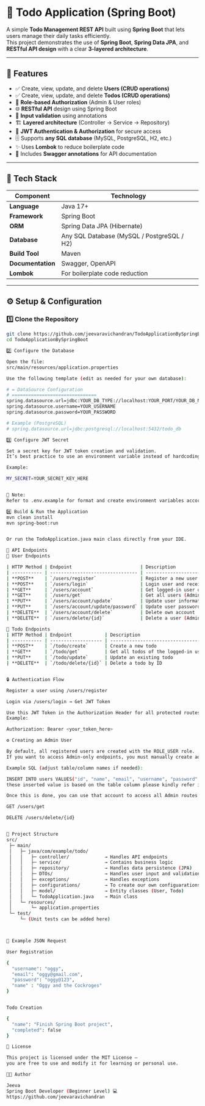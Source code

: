 # 📝 Todo Application (Spring Boot)

A simple **Todo Management REST API** built using **Spring Boot** that lets users manage their daily tasks efficiently.  
This project demonstrates the use of **Spring Boot**, **Spring Data JPA**, and **RESTful API design** with a clear **3-layered architecture**.

---

## 🚀 Features

- ✅ Create, view, update, and delete **Users (CRUD operations)**  
- ✅ Create, view, update, and delete **Todos (CRUD operations)**  
- 🔐 **Role-based Authorization** (Admin & User roles)  
- 🌐 **RESTful API** design using Spring Boot  
- 🧩 **Input validation** using annotations  
- 🏗️ **Layered architecture** (Controller → Service → Repository)  
- 🔑 **JWT Authentication & Authorization** for secure access  
- 🗄️ Supports **any SQL database** (MySQL, PostgreSQL, H2, etc.)  
- ✨ Uses **Lombok** to reduce boilerplate code  
- 📘 Includes **Swagger annotations** for API documentation  

---

## 🧠 Tech Stack

| Component | Technology |
|------------|-------------|
| **Language** | Java 17+ |
| **Framework** | Spring Boot |
| **ORM** | Spring Data JPA (Hibernate) |
| **Database** | Any SQL Database (MySQL / PostgreSQL / H2) |
| **Build Tool** | Maven |
| **Documentation** | Swagger, OpenAPI |
| **Lombok** | For boilerplate code reduction |

---

## ⚙️ Setup & Configuration

### 1️⃣ Clone the Repository

```bash
git clone https://github.com/jeevaravichandran/TodoApplicationBySpringBoot.git
cd TodoApplicationBySpringBoot

2️⃣ Configure the Database

Open the file:
src/main/resources/application.properties

Use the following template (edit as needed for your own database):

# = DataSource Configuration
# ===============================
spring.datasource.url=jdbc:YOUR_DB_TYPE://localhost:YOUR_PORT/YOUR_DB_NAME
spring.datasource.username=YOUR_USERNAME
spring.datasource.password=YOUR_PASSWORD

# Example (PostgreSQL)
# spring.datasource.url=jdbc:postgresql://localhost:5432/todo_db

3️⃣ Configure JWT Secret

Set a secret key for JWT token creation and validation.
It’s best practice to use an environment variable instead of hardcoding.

Example:

MY_SECRET=YOUR_SECRET_KEY_HERE


📌 Note:
Refer to .env.example for format and create environment variables accordingly.

4️⃣ Build & Run the Application
mvn clean install
mvn spring-boot:run


Or run the TodoApplication.java main class directly from your IDE.

🔗 API Endpoints
👤 User Endpoints

| HTTP Method | Endpoint                         | Description                      |
| ----------- | -------------------------------- | -------------------------------- |
| **POST**    | `/users/register`                | Register a new user              |
| **POST**    | `/users/login`                   | Login user and receive JWT Token |
| **GET**     | `/users/account`                 | Get logged-in user details       |
| **GET**     | `/users/get`                     | Get all users (Admin only)       |
| **PUT**     | `/users/account/update`          | Update user information          |
| **PUT**     | `/users/account/update/password` | Update user password             |
| **DELETE**  | `/users/account/delete`          | Delete own account               |
| **DELETE**  | `/users/delete/{id}`             | Delete a user (Admin only)       |

📝 Todo Endpoints
| HTTP Method | Endpoint            | Description                         |
| ----------- | ------------------- | ----------------------------------- |
| **POST**    | `/todo/create`      | Create a new todo                   |
| **GET**     | `/todo/get`         | Get all todos of the logged-in user |
| **PUT**     | `/todo/update`      | Update an existing todo             |
| **DELETE**  | `/todo/delete/{id}` | Delete a todo by ID                 |


🔒 Authentication Flow

Register a user using /users/register

Login via /users/login → Get JWT Token

Use this JWT Token in the Authorization Header for all protected routes
Example:

Authorization: Bearer <your_token_here>

⚙️ Creating an Admin User

By default, all registered users are created with the ROLE_USER role.
If you want to access Admin-only endpoints, you must manually create admin role in your database.

Example SQL (adjust table/column names if needed):

INSERT INTO users VALUES("id", "name", "email", "username", "password", "role");
these inserted value is based on the table column please kindly refer it in your table and create a admin

Once this is done, you can use that account to access all Admin routes such as:

GET /users/get

DELETE /users/delete/{id}


🧩 Project Structure
src/
 ├─ main/
 │   ├─ java/com/example/todo/
 │   │   ├─ controller/             → Handles API endpoints
 │   │   ├─ service/                → Contains business logic
 │   │   ├─ repository/             → Handles data persistence (JPA)
 │   │   ├─ DTOs/                   → Handles user input and validations
 │   │   ├─ exceptions/             → Handles exceptions
 │   │   ├─ configurations/         → To create our own configuarations to override the default one
 │   │   ├─ model/                  → Entity classes (User, Todo)
 │   │   └─ TodoApplication.java    → Main class
 │   └─ resources/
 │       └─ application.properties
 └─ test/
     └─ (Unit tests can be added here)



📘 Example JSON Request

User Registration

{
  "username": "oggy",
  "email": "oggy@gmail.com",
  "password": "oggy@123",
  "name" : "Oggy and the Cockroges"
}


Todo Creation

{
  "name": "Finish Spring Boot project",
  "completed": false
}

🧾 License

This project is licensed under the MIT License —
you are free to use and modify it for learning or personal use.

👨‍💻 Author

Jeeva
Spring Boot Developer (Beginner Level) 💻
https://github.com/jeevaravichandran
